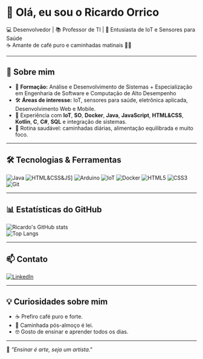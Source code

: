 # 👋 Olá, eu sou o Ricardo Orrico

💻 Desenvolvedor | 📚 Professor de TI | 🔬 Entusiasta de IoT e Sensores para Saúde  
☕ Amante de café puro e caminhadas matinais 🚶‍♂️  

---

## 🚀 Sobre mim
- 🎯 **Formação:** Análise e Desenvolvimento de Sistemas + Especialização em Engenharia de Software e Computação de Alto Desempenho  
- 🛠 **Áreas de interesse:** IoT, sensores para saúde, eletrônica aplicada, Desenvolvimento Web e Mobile.  
- 📡 Experiência com **IoT**, **SO**, **Docker**, **Java**, **JavaScript**, **HTML&CSS**, **Kotlin**, **C**, **C#**, **SQL** e integração de sistemas.  
- 🏃 Rotina saudável: caminhadas diárias, alimentação equilibrada e muito foco.  

---

## 🛠️ Tecnologias & Ferramentas

![Java](https://skillicons.dev/icons?i=java)
![HTML&CSS&JS](https://skillicons.dev/icons?i=js,html,css)]
![Arduino](https://img.shields.io/badge/Arduino-00979D?style=for-the-badge&logo=arduino&logoColor=white)
![IoT](https://img.shields.io/badge/IoT-FF6F00?style=for-the-badge&logo=internetofthings&logoColor=white)
![Docker](https://img.shields.io/badge/Docker-2496ED?style=for-the-badge&logo=docker&logoColor=white)
![HTML5](https://img.shields.io/badge/HTML5-E34F26?style=for-the-badge&logo=html5&logoColor=white)
![CSS3](https://img.shields.io/badge/CSS3-1572B6?style=for-the-badge&logo=css3&logoColor=white)
![Git](https://img.shields.io/badge/Git-F05032?style=for-the-badge&logo=git&logoColor=white)

---

## 📊 Estatísticas do GitHub

![Ricardo's GitHub stats](https://github-readme-stats.vercel.app/api?username=ricardoorrico&show_icons=true&theme=tokyonight)  
![Top Langs](https://github-readme-stats.vercel.app/api/top-langs/?username=ricardoorrico&layout=compact&theme=tokyonight)

---

## 📫 Contato

[![LinkedIn](https://img.shields.io/badge/LinkedIn-blue?style=for-the-badge&logo=linkedin&logoColor=white)](https://www.linkedin.com/in/ricardoorrico/)

---

## 💡 Curiosidades sobre mim
- ☕ Prefiro café puro e forte.
- 🚶 Caminhada pós-almoço é lei.
- 🤓 Gosto de ensinar e aprender todos os dias.

---

💬 *"Ensinar é arte, seja um artista."*
